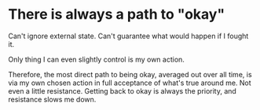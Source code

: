 # There is always a path to "okay"

Can't ignore external state. Can't guarantee what would happen if I fought it.

Only thing I can even slightly control is my own action.

Therefore, the most direct path to being okay, averaged out over all time, is via my own chosen action in full acceptance of what's true around me. Not even a little resistance. Getting back to okay is always the priority, and resistance slows me down.
